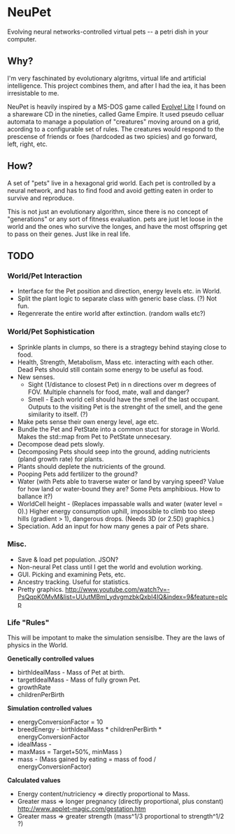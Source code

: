 NeuPet
======

Evolving neural networks-controlled virtual pets -- a petri dish in your computer.

Why?
----

I'm very faschinated by evolutionary algritms, virtual life and artificial intelligence. This project combines them, and after I had the iea, it has been irresistable to me.

NeuPet is heavily inspired by a MS-DOS game called [Evolve! Lite](http://www.youtube.com/watch?v=kPQBexmrvEQ) I found on a shareware CD in the nineties, called Game Empire. It used pseudo celluar automata to manage a population of "creatures" moving around on a grid, acording to a configurable set of rules. The creatures would respond to the prescense of friends or foes (hardcoded as two spicies) and go forward, left, right, etc.

How?
----

A set of "pets" live in a hexagonal grid world. Each pet is controlled by a neural network, and has to find food and avoid getting eaten in order to survive and reproduce.

This is not just an evolutionary algorithm, since there is no concept of "generations" or any sort of fitness evaluation. pets are just let loose in the world and the ones who survive the longes, and have the most offspring get to pass on their genes. Just like in real life.

TODO
----

### World/Pet Interaction

* Interface for the Pet position and direction, energy levels etc. in World.
* Split the plant logic to separate class with generic base class. (?) Not fun.
* Regenrerate the entire world after extinction. (random walls etc?)

### World/Pet Sophistication

* Sprinkle plants in clumps, so there is a stragtegy behind staying close to food.
* Health, Strength, Metabolism, Mass etc. interacting with each other. Dead Pets should still contain some energy to be useful as food.
* New senses.
	* Sight (1/distance to closest Pet) in n directions over m degrees of FOV. Multiple channels for food, mate, wall and danger?
	* Smell - Each world cell should have the smell of the last occupant. Outputs to the visiting Pet is the strenght of the smell, and the gene similarity to itself. (?)
* Make pets sense their own energy level, age etc.
* Bundle the Pet and PetState into a common stuct for storage in World. Makes the std::map from Pet to PetState unnecesary.
* Decompose dead pets slowly.
* Decomposing Pets should seep into the ground, adding nutricients (pland growth rate) for plants.
* Plants should deplete the nutricients of the ground.
* Pooping Pets add fertilizer to the ground?
* Water (with Pets able to traverse water or land by varying speed? Value for how land or water-bound they are? Some Pets amphibious. How to ballance it?)
* WorldCell height - (Replaces impassable walls and water (water level = 0).) Higher energy consumption uphill, impossible to climb too steep hills (gradient > 1), dangerous drops. (Needs 3D (or 2.5D) graphics.)
* Speciation. Add an input for how many genes a pair of Pets share.

### Misc.

* Save & load pet population. JSON?
* Non-neural Pet class until I get the world and evolution working.
* GUI. Picking and examining Pets, etc.
* Ancestry tracking. Useful for statistics.
* Pretty graphics. http://www.youtube.com/watch?v=-PsQqpK0MvM&list=UUutMBmI_ydvgmzbkQxbI4IQ&index=9&feature=plcp


### Life "Rules"

This will be impotant to make the simulation sensislbe. They are the laws of physics in the World.

**Genetically controlled values**

* birthIdealMass - Mass of Pet at birth.
* targetIdealMass - Mass of fully grown Pet.
* growthRate
* childrenPerBirth

**Simulation controlled values**

* energyConversionFactor = 10
* breedEnergy - birthIdealMass * childrenPerBirth * energyConversionFactor
* idealMass - 
* maxMass = Target+50%, minMass )
* mass - (Mass gained by eating = mass of food / energyConversionFactor)

**Calculated values**

* Energy content/nutriciency => directly proportional to Mass.
* Greater mass => longer pregnancy (directly proportional, plus constant) http://www.applet-magic.com/gestation.htm
* Greater mass => greater strength (mass^1/3 proportional to strength^1/2 ?)
